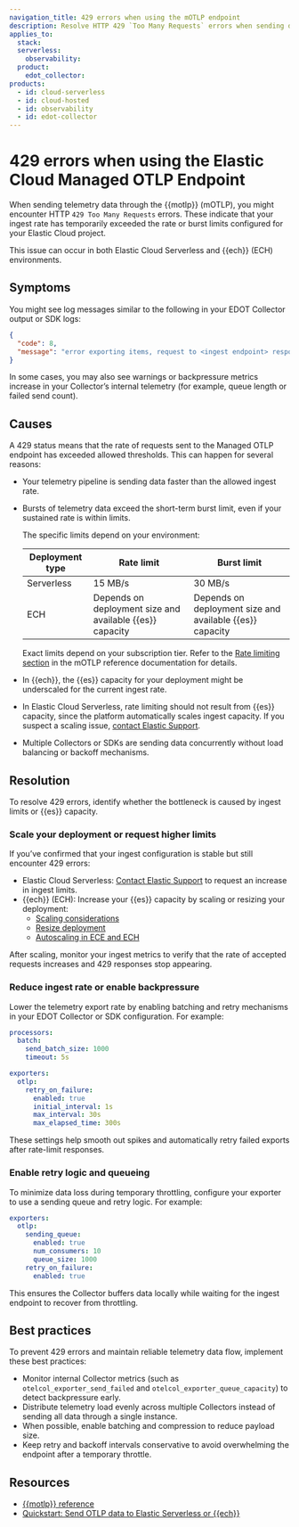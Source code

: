 ```yaml
---
navigation_title: 429 errors when using the mOTLP endpoint
description: Resolve HTTP 429 `Too Many Requests` errors when sending data through the Elastic Cloud Managed OTLP (mOTLP) endpoint in Elastic Cloud Serverless or Elastic Cloud Hosted (ECH).
applies_to:
  stack:
  serverless:
    observability:
  product:
    edot_collector:
products:
  - id: cloud-serverless
  - id: cloud-hosted
  - id: observability
  - id: edot-collector
---
```


# 429 errors when using the Elastic Cloud Managed OTLP Endpoint

When sending telemetry data through the {{motlp}} (mOTLP), you might encounter HTTP `429 Too Many Requests` errors. These indicate that your ingest rate has temporarily exceeded the rate or burst limits configured for your Elastic Cloud project.

This issue can occur in both Elastic Cloud Serverless and {{ech}} (ECH) environments.

## Symptoms

You might see log messages similar to the following in your EDOT Collector output or SDK logs:

```json
{
  "code": 8,
  "message": "error exporting items, request to <ingest endpoint> responded with HTTP Status Code 429"
}
```

In some cases, you may also see warnings or backpressure metrics increase in your Collector’s internal telemetry (for example, queue length or failed send count).

## Causes

A 429 status means that the rate of requests sent to the Managed OTLP endpoint has exceeded allowed thresholds. This can happen for several reasons:

* Your telemetry pipeline is sending data faster than the allowed ingest rate.
* Bursts of telemetry data exceed the short-term burst limit, even if your sustained rate is within limits.

    The specific limits depend on your environment:

    | Deployment type | Rate limit | Burst limit |
    |-----------------|------------|-------------|
    | Serverless      | 15 MB/s    | 30 MB/s     |
    | ECH             | Depends on deployment size and available {{es}} capacity | Depends on deployment size and available {{es}} capacity |

    Exact limits depend on your subscription tier.
    Refer to the [Rate limiting section](opentelemetry://reference/motlp.md#rate-limiting) in the mOTLP reference documentation for details.

* In {{ech}}, the {{es}} capacity for your deployment might be underscaled for the current ingest rate.
* In Elastic Cloud Serverless, rate limiting should not result from {{es}} capacity, since the platform automatically scales ingest capacity. If you suspect a scaling issue, [contact Elastic Support](contact-support.md).
* Multiple Collectors or SDKs are sending data concurrently without load balancing or backoff mechanisms.

## Resolution

To resolve 429 errors, identify whether the bottleneck is caused by ingest limits or {{es}} capacity.

### Scale your deployment or request higher limits

If you’ve confirmed that your ingest configuration is stable but still encounter 429 errors:

* Elastic Cloud Serverless: [Contact Elastic Support](contact-support.md) to request an increase in ingest limits.
* {{ech}} (ECH): Increase your {{es}} capacity by scaling or resizing your deployment:
  * [Scaling considerations](../../../deploy-manage/production-guidance/scaling-considerations.md)
  * [Resize deployment](../../../deploy-manage/deploy/cloud-enterprise/resize-deployment.md)
  * [Autoscaling in ECE and ECH](../../../deploy-manage/autoscaling/autoscaling-in-ece-and-ech.md)

After scaling, monitor your ingest metrics to verify that the rate of accepted requests increases and 429 responses stop appearing.

### Reduce ingest rate or enable backpressure

Lower the telemetry export rate by enabling batching and retry mechanisms in your EDOT Collector or SDK configuration. For example:

```yaml
processors:
  batch:
    send_batch_size: 1000
    timeout: 5s

exporters:
  otlp:
    retry_on_failure:
      enabled: true
      initial_interval: 1s
      max_interval: 30s
      max_elapsed_time: 300s
```

These settings help smooth out spikes and automatically retry failed exports after rate-limit responses.

### Enable retry logic and queueing

To minimize data loss during temporary throttling, configure your exporter to use a sending queue and retry logic. For example:

```yaml
exporters:
  otlp:
    sending_queue:
      enabled: true
      num_consumers: 10
      queue_size: 1000
    retry_on_failure:
      enabled: true
```

This ensures the Collector buffers data locally while waiting for the ingest endpoint to recover from throttling.

## Best practices

To prevent 429 errors and maintain reliable telemetry data flow, implement these best practices:

* Monitor internal Collector metrics (such as `otelcol_exporter_send_failed` and `otelcol_exporter_queue_capacity`) to detect backpressure early.
* Distribute telemetry load evenly across multiple Collectors instead of sending all data through a single instance.
* When possible, enable batching and compression to reduce payload size.
* Keep retry and backoff intervals conservative to avoid overwhelming the endpoint after a temporary throttle.

## Resources

* [{{motlp}} reference](opentelemetry://reference/motlp.md)
* [Quickstart: Send OTLP data to Elastic Serverless or {{ech}}](../../../solutions/observability/get-started/quickstart-elastic-cloud-otel-endpoint.md)